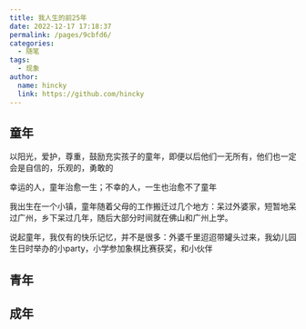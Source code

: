```yaml
---
title: 我人生的前25年
date: 2022-12-17 17:18:37
permalink: /pages/9cbfd6/
categories:
  - 随笔
tags:
  - 现象
author: 
  name: hincky
  link: https://github.com/hincky
---
```

## 童年

以阳光，爱护，尊重，鼓励充实孩子的童年，即便以后他们一无所有，他们也一定会是自信的，乐观的，勇敢的

幸运的人，童年治愈一生；不幸的人，一生也治愈不了童年

我出生在一个小镇，童年随着父母的工作搬迁过几个地方：呆过外婆家，短暂地呆过广州，乡下呆过几年，随后大部分时间就在佛山和广州上学。

说起童年，我仅有的快乐记忆，并不是很多：外婆千里迢迢带罐头过来，我幼儿园生日时举办的小party，小学参加象棋比赛获奖，和小伙伴


## 青年




## 成年





